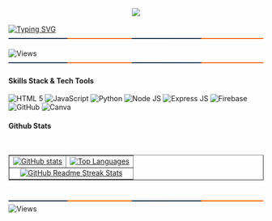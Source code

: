 <p align="center"><img src="https://img.shields.io/badge/I'AM %20KEIKASY- JAVPROGRAMMER-green?colorA=%23ff0000&colorB=%23017e40&style=flat-square">
   
 [![Typing SVG](https://readme-typing-svg.herokuapp.com/?color=%23000000&pause=1000&size=25&lines=Hello+My+Name+Keika;I%27am+Beginners+Programmer;Nice+to+meet+you%F0%9F%A5%B0)](https://git.io/typing-svg)
   <img align="center" alt="line" src="https://github.com/DalpatRathore/dalpatrathore/blob/main/assets/images/line-1.svg">
  </p>
<div align="center" style="display: flex;">  
  <img src="https://komarev.com/ghpvc/?username=keika-sy&color=A109C5" alt="Views" />
</div>
 <img align="center" alt="line" src="https://github.com/DalpatRathore/dalpatrathore/blob/main/assets/images/line-1.svg">

#### Skills Stack & Tech Tools
![HTML 5](https://img.shields.io/badge/HTML5-E34F26?style=plastic&logo=html5&logoColor=white)
![JavaScript](https://img.shields.io/badge/JavaScript-323330?style=plastic&logo=javascript&logoColor=F7DF1E)
![Python](https://img.shields.io/badge/Python-593D88?style=plastic&logo=python&logoColor=white)
![Node JS](https://img.shields.io/badge/Node_JS-6DA55F?style=plastic&logo=node.js&logoColor=white)
![Express JS](https://img.shields.io/badge/Express_JS-%23404d59.svg?style=plastic&logo=express&logoColor=%2361DAFB)
![Firebase](https://img.shields.io/badge/Firebase-%23039BE5.svg?style=plastic&logo=firebase)
![GitHub](https://img.shields.io/badge/Github-%23121011.svg?style=plastic&logo=github&logoColor=white)
![Canva](https://img.shields.io/badge/Canva-%2300C4CC.svg?style=plastic&logo=Canva&logoColor=white)

#### Github Stats
<br>
<table border="1">
  <tr>
    <td valign="top"><a href="https://github.com/anuraghazra/github-readme-stats"> <img src="https://github-readme-stats.vercel.app/api?username=keika-sy&count_private=true&show_icons=true&icon_color=FFA500&title_color=f4791f&bg_color=0,03071e,0F2027,03071e&text_color=abcdef&border_radius=10" alt ="GitHub stats"/></td> </a>
    <td valign="top"> <a href="https://github.com/anuraghazra/github-readme-stats"> <img src="https://github-readme-stats.vercel.app/api/top-langs/?username=keika-sy&layout=compact&langs_count=10&hide_border=true" alt ="Top Languages"/></td>
    </a>
  </tr>
   <tr>
    <td colspan="2" align="center"> <a href="https://git.io/streak-stats"> <img src="http://github-readme-streak-stats.herokuapp.com?user=keika-sy&hide_border=true&background=f6f8fa&stroke=001427&ring=e36414&fire=e36414&currStreakNum=03045e&sideNums=03045e&currStreakLabel=03045e&sideLabels=240046&dates=fb5607&date_format=j%20M%5B%20Y%5D" alt ="GitHub Readme Streak Stats"/> </a>  </td> 
  </tr>
</table>
<br>
<img align="center" alt="line" src="https://github.com/DalpatRathore/dalpatrathore/blob/main/assets/images/line-1.svg">
<div align="center" style="display: flex;">  
  <img src="https://komarev.com/ghpvc/?username=keika-sy&color=A109C5" alt="Views" />
</div>
